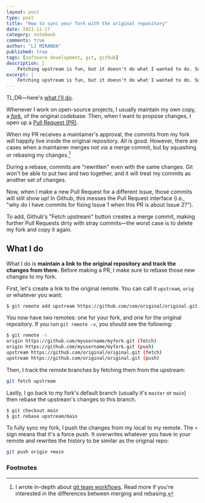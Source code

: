 ```yaml
---
layout: post
type: post
title: "How to sync your fork with the original repository"
date: 2021-11-17
category: notebook
comments: true
author: "LJ MIRANDA"
published: true
tags: [software development, git, github]
description: |
    Fetching upstream is fun, but it doesn't do what I wanted to do. So here's how I do it.
excerpt: |
    Fetching upstream is fun, but it doesn't do what I wanted to do. So here's how I do it.
---
```


TL;DR&mdash;here's [what I'll do](#what-i-do).


Whenever I work on open-source projects, I usually maintain my own copy, a
[*fork*](https://docs.github.com/en/get-started/quickstart/fork-a-repo), of the
original codebase. Then, when I want to propose changes, I open up a [Pull
Request
(PR)](https://docs.github.com/en/pull-requests/collaborating-with-pull-requests/proposing-changes-to-your-work-with-pull-requests/about-pull-requests).

When my PR receives a maintainer's approval, the commits from my fork will
happily live inside the original repository. All is good. However, there are
cases when a maintainer merges not via a merge commit, but by squashing or
rebasing my changes.[^1]


During a rebase, commits are "rewritten" even with the same changes. Git won't
be able to put two and two together, and it will treat my commits as another
set of changes.


Now, when I make a new Pull Request for a different issue, those commits
will still show up! In Github, this messes the Pull Request interface (i.e.,
"why do I have commits for fixing Issue 1 when this PR is about Issue 2?").

To add, Github's  "Fetch upstream" button  creates a merge commit, making
further Pull Requests dirty with stray commits&mdash;the worst case is to delete my
fork and copy it again.


## What I do

What I do is **maintain a link to the original repository and track the changes
from there.** Before making a PR, I make sure to rebase those new changes to my
fork. 

First, let's create a link to the original remote. You can call it
`upstream`, `orig` or whatever you want:

```sh
$ git remote add upstream https://github.com/com/original/original.git
```

You now have *two* remotes: one for your fork, and one for the original
repository. If you run `git remote -v`, you should see the following:

```sh
$ git remote -v
origin https://github.com/myusername/myfork.git (fetch)
origin https://github.com/myusername/myfork.git (push)
upstream https://github.com/original/original.git (fetch)
upstream https://github.com/original/original.git (push)
```


Then, I track the remote branches by fetching them from the upstream:

```sh
git fetch upstream
```

Lastly, I go back to my fork's default branch (usually it's `master` or
`main`) then rebase the upstream's changes to this branch.

```sh
$ git checkout main
$ git rebase upstream/main
```

To fully sync my fork, I push the changes from my local to my remote.  The `+`
sign means that it's a force push. It overwrites whatever you have in your
remote and rewrites the history to be similar as the original repo:

```sh
git push origin +main
```


 





### Footnotes

[^1]: 

    I wrote in-depth about [git team
    workflows](/notebook/2018/10/25/git-workflow/). Read more if you're
    interested in the differences between merging and rebasing.

